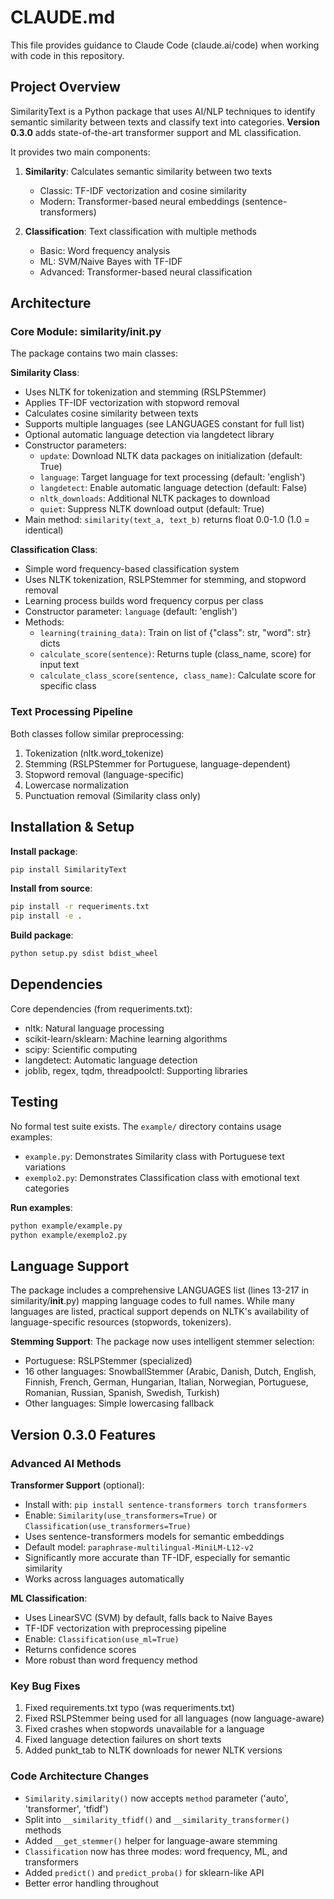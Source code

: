 # CLAUDE.md

This file provides guidance to Claude Code (claude.ai/code) when working with code in this repository.

## Project Overview

SimilarityText is a Python package that uses AI/NLP techniques to identify semantic similarity between texts and classify text into categories. **Version 0.3.0** adds state-of-the-art transformer support and ML classification.

It provides two main components:

1. **Similarity**: Calculates semantic similarity between two texts
   - Classic: TF-IDF vectorization and cosine similarity
   - Modern: Transformer-based neural embeddings (sentence-transformers)

2. **Classification**: Text classification with multiple methods
   - Basic: Word frequency analysis
   - ML: SVM/Naive Bayes with TF-IDF
   - Advanced: Transformer-based neural classification

## Architecture

### Core Module: similarity/__init__.py

The package contains two main classes:

**Similarity Class**:
- Uses NLTK for tokenization and stemming (RSLPStemmer)
- Applies TF-IDF vectorization with stopword removal
- Calculates cosine similarity between texts
- Supports multiple languages (see LANGUAGES constant for full list)
- Optional automatic language detection via langdetect library
- Constructor parameters:
  - `update`: Download NLTK data packages on initialization (default: True)
  - `language`: Target language for text processing (default: 'english')
  - `langdetect`: Enable automatic language detection (default: False)
  - `nltk_downloads`: Additional NLTK packages to download
  - `quiet`: Suppress NLTK download output (default: True)
- Main method: `similarity(text_a, text_b)` returns float 0.0-1.0 (1.0 = identical)

**Classification Class**:
- Simple word frequency-based classification system
- Uses NLTK tokenization, RSLPStemmer for stemming, and stopword removal
- Learning process builds word frequency corpus per class
- Constructor parameter: `language` (default: 'english')
- Methods:
  - `learning(training_data)`: Train on list of {"class": str, "word": str} dicts
  - `calculate_score(sentence)`: Returns tuple (class_name, score) for input text
  - `calculate_class_score(sentence, class_name)`: Calculate score for specific class

### Text Processing Pipeline

Both classes follow similar preprocessing:
1. Tokenization (nltk.word_tokenize)
2. Stemming (RSLPStemmer for Portuguese, language-dependent)
3. Stopword removal (language-specific)
4. Lowercase normalization
5. Punctuation removal (Similarity class only)

## Installation & Setup

**Install package**:
```bash
pip install SimilarityText
```

**Install from source**:
```bash
pip install -r requeriments.txt
pip install -e .
```

**Build package**:
```bash
python setup.py sdist bdist_wheel
```

## Dependencies

Core dependencies (from requeriments.txt):
- nltk: Natural language processing
- scikit-learn/sklearn: Machine learning algorithms
- scipy: Scientific computing
- langdetect: Automatic language detection
- joblib, regex, tqdm, threadpoolctl: Supporting libraries

## Testing

No formal test suite exists. The `example/` directory contains usage examples:
- `example.py`: Demonstrates Similarity class with Portuguese text variations
- `exemplo2.py`: Demonstrates Classification class with emotional text categories

**Run examples**:
```bash
python example/example.py
python example/exemplo2.py
```

## Language Support

The package includes a comprehensive LANGUAGES list (lines 13-217 in similarity/__init__.py) mapping language codes to full names. While many languages are listed, practical support depends on NLTK's availability of language-specific resources (stopwords, tokenizers).

**Stemming Support**: The package now uses intelligent stemmer selection:
- Portuguese: RSLPStemmer (specialized)
- 16 other languages: SnowballStemmer (Arabic, Danish, Dutch, English, Finnish, French, German, Hungarian, Italian, Norwegian, Portuguese, Romanian, Russian, Spanish, Swedish, Turkish)
- Other languages: Simple lowercasing fallback

## Version 0.3.0 Features

### Advanced AI Methods

**Transformer Support** (optional):
- Install with: `pip install sentence-transformers torch transformers`
- Enable: `Similarity(use_transformers=True)` or `Classification(use_transformers=True)`
- Uses sentence-transformers models for semantic embeddings
- Default model: `paraphrase-multilingual-MiniLM-L12-v2`
- Significantly more accurate than TF-IDF, especially for semantic similarity
- Works across languages automatically

**ML Classification**:
- Uses LinearSVC (SVM) by default, falls back to Naive Bayes
- TF-IDF vectorization with preprocessing pipeline
- Enable: `Classification(use_ml=True)`
- Returns confidence scores
- More robust than word frequency method

### Key Bug Fixes

1. Fixed requirements.txt typo (was requeriments.txt)
2. Fixed RSLPStemmer being used for all languages (now language-aware)
3. Fixed crashes when stopwords unavailable for a language
4. Fixed language detection failures on short texts
5. Added punkt_tab to NLTK downloads for newer NLTK versions

### Code Architecture Changes

- `Similarity.similarity()` now accepts `method` parameter ('auto', 'transformer', 'tfidf')
- Split into `__similarity_tfidf()` and `__similarity_transformer()` methods
- Added `__get_stemmer()` helper for language-aware stemming
- `Classification` now has three modes: word frequency, ML, and transformers
- Added `predict()` and `predict_proba()` for sklearn-like API
- Better error handling throughout
